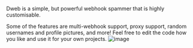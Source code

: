 Dweb is a simple, but powerful webhook spammer that is highly customisable.

Some of the features are multi-webhook support, proxy support, random usernames and profile pictures, and more!
Feel free to edit the code how you like and use it for your own projects.
![image](https://github.com/user-attachments/assets/3b80fd55-3e7d-4aa3-a459-c6bc8793afe9)
